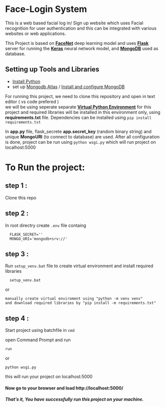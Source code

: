 # Face-Login System 

This is a web based facial log in/ Sign up website which uses Facial recognition for user authentication and this can be integrated with various websites or web applications.

   This Project is based on [**FaceNet**](https://arxiv.org/abs/1503.03832) deep learning model and uses [**Flask**](https://palletsprojects.com/p/flask/) server for running the [**Keras**](https://www.tensorflow.org/api_docs/python/tf/keras) neural network model, and [**MongoDB**](https://www.mongodb.com/) used as database.
   
   
## Setting up Tools and Libraries
  * [Install Python](https://realpython.com/installing-python/)
  * set up  [Mongodb Atlas](https://www.knowi.com/blog/getting-started-with-mongodb-atlas-overview-and-tutorial/) / [Install and configure MongoDB](https://medium.com/@LondonAppBrewery/how-to-download-install-mongodb-on-windows-4ee4b3493514)

For running this project, we need to clone this repository and open in text editor ( vs code prefered )  
we will be using seperate separate [**Virtual Python Environment**](https://developer.akamai.com/blog/2017/06/21/how-building-virtual-python-environment) for this project and required libraries will be installed in this environment only, using **requirements.txt** file. Dependencies can be installed using  `pip install requirements.txt` 

In **app.py** file, flask_secrete **app.secret_key** (random binary string) and  unique  **MongoURI** (to connect to database) are used.
 After all configuration is done, project can be run using `python wsgi.py` which will run project on localhost:5000 

# To Run the project:

## step 1 : 
  Clone this repo
 
## step 2 :  
In root directry create `.env` file containg <br>
```  
  FLASK_SECRET=''
  MONGO_URI='mongodb+srv://'
```    
  
## step 3 : 
  Run `setup_venv.bat` file to create virtual environment and install required libraries<br>
  ```
    setup_venv.bat
  ```  
  or <br/>
  ```
  manually create virtual enviroment using "python -m venv venv"
  and download required libraries by "pip install -m requirements.txt"
  ```
## step 4 : 
  Start project using batchfile
  in `cmd` 

open Command Prompt and run 

    run
or
    
    python wsgi.py
  
 this will run your project on localhost:5000  
 #### Now go to your browser and load http://localhost:5000/ 
 ##### That’s it, You have successfully run this project on your machine.
   <br>
   <br>
   <br>
 
 
 

